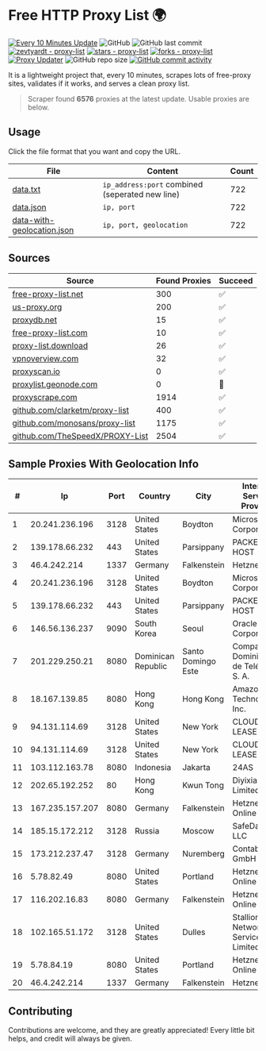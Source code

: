
# Free HTTP Proxy List 🌍

[![Every 10 Minutes Update](https://github.com/mertguvencli/http-proxy-list/actions/workflows/main.yml/badge.svg?branch=main)](https://github.com/mertguvencli/http-proxy-list/actions/workflows/main.yml)
![GitHub](https://img.shields.io/github/license/mertguvencli/http-proxy-list)
![GitHub last commit](https://img.shields.io/github/last-commit/mertguvencli/http-proxy-list)
[![zevtyardt - proxy-list](https://img.shields.io/static/v1?label=zevtyardt&message=proxy-list&color=blue&logo=github)](https://github.com/zevtyardt/proxy-list "Go to GitHub repo")
[![stars - proxy-list](https://img.shields.io/github/stars/zevtyardt/proxy-list?style=social)](https://github.com/zevtyardt/proxy-list)
[![forks - proxy-list](https://img.shields.io/github/forks/zevtyardt/proxy-list?style=social)](https://github.com/zevtyardt/proxy-list)
[![Proxy Updater](https://github.com/zevtyardt/proxy-list/workflows/Proxy%20Updater/badge.svg)](https://github.com/zevtyardt/proxy-list/actions?query=workflow:"Proxy+Updater")
![GitHub repo size](https://img.shields.io/github/repo-size/zevtyardt/proxy-list)
[![GitHub commit activity](https://img.shields.io/github/commit-activity/m/zevtyardt/proxy-list?logo=commits)](https://github.com/zevtyardt/proxy-list/commits/main)

It is a lightweight project that, every 10 minutes, scrapes lots of free-proxy sites, validates if it works, and serves a clean proxy list.

> Scraper found **6576** proxies at the latest update. Usable proxies are below.

## Usage

Click the file format that you want and copy the URL.

|File|Content|Count|
|----|-------|-----|
|[data.txt](https://raw.githubusercontent.com/mertguvencli/http-proxy-list/main/proxy-list/data.txt)|`ip_address:port` combined (seperated new line)|722|
|[data.json](https://raw.githubusercontent.com/mertguvencli/http-proxy-list/main/proxy-list/data.json)|`ip, port`|722|
|[data-with-geolocation.json](https://raw.githubusercontent.com/mertguvencli/http-proxy-list/main/proxy-list/data-with-geolocation.json)|`ip, port, geolocation`|722|

## Sources

|Source|Found Proxies|Succeed|
|------|-------------|-------|
|[free-proxy-list.net](https://free-proxy-list.net)|300|✅|
|[us-proxy.org](https://www.us-proxy.org)|200|✅|
|[proxydb.net](http://proxydb.net)|15|✅|
|[free-proxy-list.com](https://free-proxy-list.com/?page=&port=&type%5B%5D=http&type%5B%5D=https&up_time=0&search=Search)|10|✅|
|[proxy-list.download](https://www.proxy-list.download/HTTP)|26|✅|
|[vpnoverview.com](https://vpnoverview.com/privacy/anonymous-browsing/free-proxy-servers)|32|✅|
|[proxyscan.io](https://www.proxyscan.io)|0|✅|
|[proxylist.geonode.com](https://proxylist.geonode.com/api/proxy-list?limit=300&page=1&sort_by=lastChecked&sort_type=desc&protocols=http,https)|0|🚫|
|[proxyscrape.com](https://api.proxyscrape.com/v2/?request=displayproxies&protocol=http&timeout=10000&country=all&ssl=all&anonymity=all)|1914|✅|
|[github.com/clarketm/proxy-list](https://raw.githubusercontent.com/clarketm/proxy-list/master/proxy-list-raw.txt)|400|✅|
|[github.com/monosans/proxy-list](https://raw.githubusercontent.com/monosans/proxy-list/main/proxies/http.txt)|1175|✅|
|[github.com/TheSpeedX/PROXY-List](https://raw.githubusercontent.com/TheSpeedX/PROXY-List/master/http.txt)|2504|✅|


## Sample Proxies With Geolocation Info

|#|Ip|Port|Country|City|Internet Service Provider|
|-|--|----|-------|----|-------------------------|
|1|20.241.236.196|3128|United States|Boydton|Microsoft Corporation|
|2|139.178.66.232|443|United States|Parsippany|PACKET-HOST|
|3|46.4.242.214|1337|Germany|Falkenstein|Hetzner|
|4|20.241.236.196|3128|United States|Boydton|Microsoft Corporation|
|5|139.178.66.232|443|United States|Parsippany|PACKET-HOST|
|6|146.56.136.237|9090|South Korea|Seoul|Oracle Corporation|
|7|201.229.250.21|8080|Dominican Republic|Santo Domingo Este|Compañía Dominicana de Teléfonos S. A.|
|8|18.167.139.85|8080|Hong Kong|Hong Kong|Amazon Technologies Inc.|
|9|94.131.114.69|3128|United States|New York|CLOUD LEASE Ltd|
|10|94.131.114.69|3128|United States|New York|CLOUD LEASE Ltd|
|11|103.112.163.78|8080|Indonesia|Jakarta|24AS|
|12|202.65.192.252|80|Hong Kong|Kwun Tong|Diyixian.com Limited|
|13|167.235.157.207|8080|Germany|Falkenstein|Hetzner Online GmbH|
|14|185.15.172.212|3128|Russia|Moscow|SafeData LLC|
|15|173.212.237.47|3128|Germany|Nuremberg|Contabo GmbH|
|16|5.78.82.49|8080|United States|Portland|Hetzner Online GmbH|
|17|116.202.16.83|8080|Germany|Falkenstein|Hetzner Online GmbH|
|18|102.165.51.172|3128|United States|Dulles|Stallion Network Services Limited|
|19|5.78.84.19|8080|United States|Portland|Hetzner Online GmbH|
|20|46.4.242.214|1337|Germany|Falkenstein|Hetzner|



## Contributing

Contributions are welcome, and they are greatly appreciated! Every
little bit helps, and credit will always be given.


